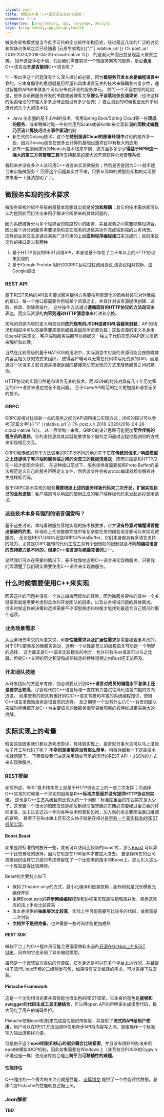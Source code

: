 ```yaml
---
layout: post
title: 微服务开发：C++语言是否真的不适用？
comments: true
categories: [programming, cpp, language, design]
tags: [programming,cpp,design,tools]
---
```


微服务架构模式是当今炙手可热的企业软件架构范式，经过最近几年的广泛的讨论和优缺点争辩之后已经随着
[云原生架构]({{"/" | relative_url }} {% post_url 2018-2020/2018-04-26-cloud-native %})　的逐渐火热而日益呈现星火燎原之势。
抛开这些争论不谈，假设我们需要实现一个微服务架构的服务，是否**该用**C++语言或者**是否能用**C++语言呢？

<!--more-->

乍一看似乎这个问题没有什么深入探讨的必要，因为**微服务开发本身是编程语言中立**的，它本身倡导的思想就是用尽量和具体语言无关的技术来解耦业务复杂性，通过智能的API来串联各个可以分布式开发的服务单元。
然而一个不容忽视的现实是，很多谈论微服务开发的书籍或者博客文章**要么不谈落地仅仅谈理论**（也许这样的贩卖理论的书籍大多多乏味至极没有多少营养）；
要么谈到的时候也是无外乎用流行的几个大的技术栈
- Java 生态圈的基于JVM的技术，使用Spring Boot/Spring Cloud等一些**现成的服务**，或者稍微时髦一些的会用到Scala或者Kotlin来实现新潮的**函数式编程乃至流计算技巧**或者**事件驱动**机制
- 新生代的Golang技术，这个在**特别强调Cloud的部署环境中**讨论的格外多一些，因为Golang语言在很多云计算的基础设施项目中有极大的应用
- 还有一些则用流行的NodeJs技术栈来举例，这方面多多少少**得益于NPM这一强大的第三方包管理工具**所支持起来的庞大的开源软件分发管理系统

看起来并没有多少人谈论用C++语言来实现微服务；然后是否是因为C++就不适合来实施微服务？
回答这个问题其实并不难，只要从简单的微服务架构的实现要求来看一下就清楚明了了。

## 微服务实现的技术要求

微服务架构的软件系统的最基本思想其实就是**分治和解耦**；其它的技术需求都可以认为是因此而衍生出来用于解决它所带来的具体问题的。

因为系统被拆分为多个松耦合的粒度较小的服务，并且服务之间需要能够松耦合，因此每个拆分的服务需要提供和其它服务的通信来协作完成端到端的业务场景。
这样的业务交互是通过某些广泛可用的上层**应用程序编程接口**来完成的；目前来说这样的接口定义有两种
1. 基于HTTP协议的REST风格API，本身是基于存在了二十年以上的HTTP协议来实现的
2. 基于Google Protobuf编码的GRPC远程过程调用协议,该协议相对较新，由Google提出

### REST API
基于REST风格的API其实要求服务提供方需要按照资源化的风格封装它对外曝露的接口，每一个接口都需要作用域某个资源之上，并且针对该资源提供创建、读取、修改、删除等操作。
这些操作方法通过**遵循既有的HTTP协议的方法动词**来表达，而实际资源的**内容则通过HTTP消息体**来传递和交换。

实际的资源内容的定义和校验则**依托现有的JSON或者XML容器来封装**；API的请求和相应中可以依据需要来提供或者返回具体资源负载；这些资源的定义本身用OpenAPI来定义，客户端和服务端都可以根据这一独立于代码实现的API定义规范来解析和处理。

当然在比较高级的基于HATEOS的用法中，实际消息中封装的资源可能会按照媒体内容互相关联的方式来组织，
使得客户端可以无需在代码中写死资源的URI，而是通过一次请求关联资源并根据返回的链接来动态发现的方式来降低服务之间的耦合。

HTTP协议的实现自然是和语言无关的技术，而JSON的封装对具有几十年历史积淀的C++语言来说也完全不是问题。
至于OpenAPI规范的定义更加是和语言无关的技术。

### GRPC
GRPC是相对比较新一点的服务之间的API调用接口实现方式；详细的探讨可以参考[这篇文字]({{"/" | relative_url }} {% post_url 2018-2020/2018-04-26-cloud-native %})。
从上层架构上来看，GRPC的设计思路可能更加**契合传统的程序员的思路**，它的直接思路其实就是要求各个服务之间通过远程过程调用的方式来实现相互交互。

GRPC和传统的基于方法调用的RCP所不同的地方在于它**在传统的请求／响应模型之上还提供了客户端和服务端之间的全双工的数据流推送**，因而它需要和HTTP/2在一起才能配合完好。
在这种接口范式下，服务提供者需要按照Proto Buffer的语法规范定义自己的服务声明定义文件，然后该文件会被protoc编译器检查解析并生成样板代码。

基于GRPC技术实现的服务**需要根据上述的服务样板代码来二次开发，扩展实现自己的业务逻辑**；客户端则可以响应的使用生成的客户端样板代码来发起远程调用请求。

### 这些技术本身有强烈的语言偏爱吗？

基于这些讨论，单纯看微服务落地实现的技术栈要求，它并**没有特意对编程语言提出很硬的约束**，即理论上任何能够完成中等复杂度任务的编程语言都可以来实现微服务。
无论是REST/JSON还是GRPC/ProtoBuffer，它们本身都具有多语言支持的能力，尤其是GRPC自带的代码生成工具有个很微妙的限制就是**不同的编程语言的支持能力是不同的，但是C++语言是功能最完善的**之一。

显然我们可以在需要的情况下，豪不犹豫地选用C++语言来实现微服务，只要我们弄清楚了我们确实需要使用C++语言来实现微服务。

## 什么时候需要使用C++来实现
回答这样的问题并没有一个放之四海而皆准的经验，因为微服务架构的其中一个关键要素就是需要考虑到具体的开发团队的因素，以及业务领域问题的具体需求。
很多时候这样的决策和选择需要不少深思熟虑和权衡才能找到最适合自己情况的那个选项。

### 业务场景需求
从业务场景需求的角度来说，可能**性能需求以及扩展性需求**是需要被着重考虑的。对于CPU密集型的微服务来说，选用一个以性能见长的编程语言可能是一个明智的选择，
这方面正是C++语言比较擅长的地方，也许只有Rust语言可以与之比肩，但是C++长期的历史积淀和成熟稳定的特性短期之内Rust还无法匹及。

### 开发团队技能
从开发团队的方面来考虑，则必须要认识到**C++语言对成员的编程水平总体上还是要求比较高**，尽管现代的C++语言标准一直在努力尝试往简化语言门槛的方向迈进。
如果既有的团队有很好的C/C++语言背景和丰富的系统编程知识，使用C++语言来做微服务是很自然的选择。
反之期望一个没有什么C/C++背景的团队来临时抱佛脚开发C++为主要语言的微服务很容易给项目的按序推进带来巨大的挑战。

## 实际实现上的考量
假设这些因素我们都以及考虑周详，具体到实现上，是否就万事大吉可以马上撸起袖子开工写代码了呢？
**不幸的是事情并没有那么简单**，稍微详细看一下这些技术栈就清楚了。
下面假设我们决定采用随处可见的流行的REST API + JSON的方式来实现微服务。

### REST框架
如前所述，REST技术栈本质上是基于HTTP协议之上的一些二次发挥；而选择C++实现的时候第一个现实的因素是**C++标准库里面并没有提供HTTP协议的实现**，
这也是C++生态系统目前比较大的一个问题：标准库里面的东西实在是太少了，这里面一个很大的原因应该是能放到标准库里面的东西必须要经过委员会的仔细审查，加上过去近四十年的各种技术积累和包袱，加入新的库总要面临重口难调的窘境。
甚至于在Reddit上还有这么帖子就是在探讨[是否有一个事实标准的REST框架实现](https://www.reddit.com/r/cpp/comments/7ghn75/defactoindustry_standard_restful_serverlibraryapi/)。

#### Boost.Beast
如果是将标准稍微放开一些，或者可以访问比较新的boost库，那么[Beast](https://www.boost.org/doc/libs/1_71_0/libs/beast/doc/html/index.html) 可以算一个比较冒险的选择，因为它也是在1.66版本才被加入进去。
要是你所在的公司或者组织由其它方面的考虑停留在了一个比较老的版本的Boost上，那么引入这么一个库就显得比较麻烦。

Beast的主要特点如下
- 保持了header only的方式，最小化编译和链接依赖；副作用就是冗长模板元编译开销
- 采用Boost.asio的**异步网络编程**模型和协程来实现高性能和高并发，熟悉这些库的话上手会比较容易
- 库本身提供的**抽象层次比较高**，实际上手可能需要写比较多的代码，或者需要二次封装
- **文档并不是很完备**，也许需要一些时间才能更加成熟

#### REST SDK
微软平台上的C++程序员可能会更偏爱微软出品的[开源在GitHub上的REST SDK](https://github.com/microsoft/cpprestsdk)，同样的它也采用了异步编程模型。

虽然是一个微软官方提供的开源库，它本身还是可以在多个平台上运行的，并且提供了流行Linux环境的二级制发布包，如果没有交叉编译的需求，可以直接下载安装。

#### Pistache Framework
这是一个功能相当完善并且性能也很出色的REST框架，它本身的亮色是**能够和swagger的代码生成工具无缝结合**，可以用open API的声明来生成模型代码，极大简化了用户的编码负担。

Pistache使用epoll机制来完成高性能的传输层，并提供了**流式的API给用户使用**，用户可以在REST方法回调中使用异步API将内容写入流，就像操作一个标准输入输出流那样方便。

但是由于这个**epoll机制和核心的部分耦合比较紧密**，并且没有很好的办法来用epoll来模拟IOCP机制，因此如果需要在Windows上（甚至符合POSIX的Cygwin环境也是一样）使用该库则会碰上**跨平台可移植性的难题**。

#### 性能评估
C++程序的一个很大的关注点就是性能，
[这篇博文](https://blog.binaryspaceship.com/2017/cpp-rest-api-frameworks-benchmark/)
提供了一个性能评估数据，总体而言Pistache的性能明显占据上风。

### Json解析

**TBD**